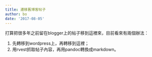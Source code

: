 ```yaml
---
title: 遷移舊博客帖子
author: bo
date: '2017-08-05'
---
```


打算把很多年之前留在blogger上的帖子移到這裡來，目前看來有兩個辦法：

1. 先轉移到wordpress上，再轉移到這裡；
2. 用rvest抓取帖子內容，再用pandoc轉換成markdown。
